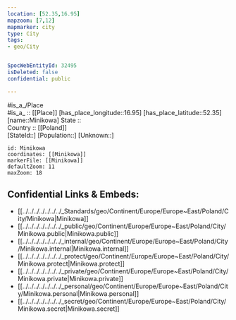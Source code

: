 ```yaml
---
location: [52.35,16.95] 
mapzoom: [7,12] 
mapmarker: city 
type: City
tags:
- geo/City


SpocWebEntityId: 32495
isDeleted: false
confidential: public

---
```

#is_a_/Place  
#is_a_ :: [[Place]] 
[has_place_longitude::16.95] 
[has_place_latitude::52.35] 
[name::Minikowa] 
State ::  
Country :: [[Poland]]  
[StateId::] 
[Population::] 
[Unknown::] 


```leaflet
id: Minikowa
coordinates: [[Minikowa]] 
markerFile: [[Minikowa]] 
defaultZoom: 11 
maxZoom: 18
```


## Confidential Links & Embeds: 
- [[../../../../../../../_Standards/geo/Continent/Europe/Europe~East/Poland/City/Minikowa|Minikowa]] 
- [[../../../../../../../_public/geo/Continent/Europe/Europe~East/Poland/City/Minikowa.public|Minikowa.public]] 
- [[../../../../../../../_internal/geo/Continent/Europe/Europe~East/Poland/City/Minikowa.internal|Minikowa.internal]] 
- [[../../../../../../../_protect/geo/Continent/Europe/Europe~East/Poland/City/Minikowa.protect|Minikowa.protect]] 
- [[../../../../../../../_private/geo/Continent/Europe/Europe~East/Poland/City/Minikowa.private|Minikowa.private]] 
- [[../../../../../../../_personal/geo/Continent/Europe/Europe~East/Poland/City/Minikowa.personal|Minikowa.personal]] 
- [[../../../../../../../_secret/geo/Continent/Europe/Europe~East/Poland/City/Minikowa.secret|Minikowa.secret]] 

